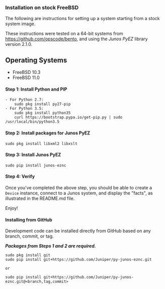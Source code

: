 ### Installation on stock FreeBSD

The following are instructions for setting up a system starting from a stock system image.

These instructions were tested on a 64-bit systems from https://github.com/opscode/bento, and using the _Junos PyEZ_ library version 2.1.0.

Operating Systems
---------------
- FreeBSD 10.3
- FreeBSD 11.0

#### Step 1: Install Python and PIP

    - For Python 2.7:
        sudo pkg install py27-pip
    - For Python 3.5:
        sudo pkg install python35
        curl https://bootstrap.pypa.io/get-pip.py | sudo /usr/local/bin/python3.5

#### Step 2: Install packages for Junos PyEZ

    sudo pkg install libxml2 libxslt
	
#### Step 3: Install Junos PyEZ

    sudo pip install junos-eznc
    
#### Step 4: Verify

Once you've completed the above step, you should be able to create a `Device` instance, connect to a Junos system, and display the "facts", as illustrated in the README.md file.

Enjoy!


#### Installing from GitHub

Development code can be installed directly from GitHub based on any branch, commit, or tag.

***Packages from Steps 1 and 2 are required.***

    sudo pkg install git
	sudo pip install git+https://github.com/Juniper/py-junos-eznc.git
	
	or
	
	sudo pip install git+https://github.com/Juniper/py-junos-eznc.git@<branch,tag,commit>
